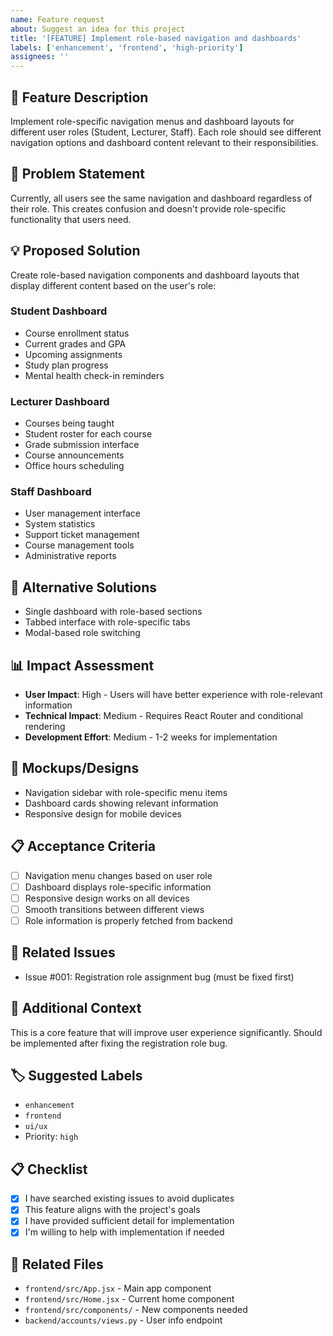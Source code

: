 ```yaml
---
name: Feature request
about: Suggest an idea for this project
title: '[FEATURE] Implement role-based navigation and dashboards'
labels: ['enhancement', 'frontend', 'high-priority']
assignees: ''
---
```


## 🚀 Feature Description
Implement role-specific navigation menus and dashboard layouts for different user roles (Student, Lecturer, Staff). Each role should see different navigation options and dashboard content relevant to their responsibilities.

## 🎯 Problem Statement
Currently, all users see the same navigation and dashboard regardless of their role. This creates confusion and doesn't provide role-specific functionality that users need.

## 💡 Proposed Solution
Create role-based navigation components and dashboard layouts that display different content based on the user's role:

### Student Dashboard
- Course enrollment status
- Current grades and GPA
- Upcoming assignments
- Study plan progress
- Mental health check-in reminders

### Lecturer Dashboard
- Courses being taught
- Student roster for each course
- Grade submission interface
- Course announcements
- Office hours scheduling

### Staff Dashboard
- User management interface
- System statistics
- Support ticket management
- Course management tools
- Administrative reports

## 🔄 Alternative Solutions
- Single dashboard with role-based sections
- Tabbed interface with role-specific tabs
- Modal-based role switching

## 📊 Impact Assessment
- **User Impact**: High - Users will have better experience with role-relevant information
- **Technical Impact**: Medium - Requires React Router and conditional rendering
- **Development Effort**: Medium - 1-2 weeks for implementation

## 🎨 Mockups/Designs
- Navigation sidebar with role-specific menu items
- Dashboard cards showing relevant information
- Responsive design for mobile devices

## 📋 Acceptance Criteria
- [ ] Navigation menu changes based on user role
- [ ] Dashboard displays role-specific information
- [ ] Responsive design works on all devices
- [ ] Smooth transitions between different views
- [ ] Role information is properly fetched from backend

## 🔗 Related Issues
- Issue #001: Registration role assignment bug (must be fixed first)

## 📝 Additional Context
This is a core feature that will improve user experience significantly. Should be implemented after fixing the registration role bug.

## 🏷️ Suggested Labels
- `enhancement`
- `frontend`
- `ui/ux`
- Priority: `high`

## 📋 Checklist
- [x] I have searched existing issues to avoid duplicates
- [x] This feature aligns with the project's goals
- [x] I have provided sufficient detail for implementation
- [x] I'm willing to help with implementation if needed

## 🔗 Related Files
- `frontend/src/App.jsx` - Main app component
- `frontend/src/Home.jsx` - Current home component
- `frontend/src/components/` - New components needed
- `backend/accounts/views.py` - User info endpoint 